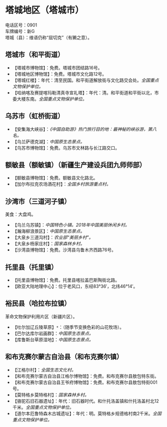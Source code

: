 # 塔城地区（塔城市）  
电话区号：0901  
车牌编号：新G  
塔城（县）：维语仍称“屈切克”（有獭之意）。  

## 塔城市（和平街道）  
* 【塔城市博物馆】：免费。塔城市团结路16号。  
* 【塔城地区博物馆】：免费。塔城市文化路12号。  
* 【塔城红楼】：年代：清至民国。和平街道解放街与文化路交会处。*全国重点文物保护单位。*   
* 【哈纳喀及赛提喀玛勒清真寺宣礼塔】：年代：清。和平街道和平街以北，市委大楼东南。*全国重点文物保护单位。*   

## 乌苏市（虹桥街道）  
* 【安集海大峡谷】：*《中国自助游》热门旅行目的地：最神秘的峡谷游，第八名。*  
* 【乌兰萨德克湖】：*中国原生态景点。*  
* 【乌苏市博物馆】：免费。乌苏市文林路与长江路交口。  

## 额敏县（额敏镇）（新疆生产建设兵团九师师部）  
* 【额敏县博物馆】：免费。额敏县文化路北。  
* 【加尔布拉克农场酒花村】：*全国乡村旅游重点村。*  

## 沙湾市（三道河子镇）  
美食：大盘鸡。  
* 【乌兰乌苏镇】：*中国特色小镇。2018年中国美丽休闲乡村。*  
* 【瀚海柳浪景区】：*中国原生态景点。*  
* 【大泉乡三道沟村】：*农业部“美丽乡村”。*  
* 【大泉乡杨家庄村】：*国家森林乡村。*  
* 【沙湾县博物馆】：免费。沙湾县乌鲁木齐西路76号。  

## 托里县（托里镇）  
* 【托里县博物馆】：免费。托里县喀拉盖巴斯陶街北路。  
* 【欧亚大陆地理中心】：位于老风口，东经83°36′，北纬46°14′。  

## 裕民县（哈拉布拉镇）  
革命文物保护利用片区（新疆片区）。  
* 【吐尔加辽丘陵草原】`*`：（随季节变换色彩的山花牧场）。  
* 【巴尔达库尔岩画群】：*中国原生态景点。*  
* 【库鲁斯台草原湿地】：*中国原生态景点。*  

## 和布克赛尔蒙古自治县（和布克赛尔镇）  
* 【江格尔村】：*全国生态文化村。*  
* 【和布克赛尔蒙古自治县江格尔博物馆】：免费。和布克赛尔县敖包特东街。  
* 【和布克赛尔蒙古自治县王爷府博物馆】：免费。和布克赛尔县敖包特街001号。  
* 【莫特格乡莫特格村】：*国家森林乡村。*  
* 【骆驼石旧石器遗址】：年代：旧石器时代。和什托洛盖镇和什托洛盖村北12千米。*全国重点文物保护单位。*   
* 【道尔本厄鲁特森木古城遗址】：年代：明。莫特格乡规德格村南2千米。*全国重点文物保护单位。*   